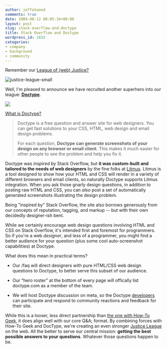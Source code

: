 ```yaml
---
author: jeffatwood
comments: true
date: 2009-08-12 08:05:34+00:00
layout: post
slug: stack-overflow-and-doctype
title: Stack Overflow and Doctype
wordpress_id: 1832
categories:
- company
- background
- community
---
```



Remember our [League of (web) Justice?](http://blog.stackoverflow.com/2009/07/why-cant-you-have-just-one-site/)



![justice-league-small](/blog/images/2009-08-12-stack-overflow-and-doctype/justice-league-small.jpg)





Well, I'm pleased to announce we have recruited another superhero into our league: **[Doctype](http://doctype.com)**.



[![](/blog/images/2009-08-12-stack-overflow-and-doctype/doctype-logo.jpg)](http://doctype.com)



[What is Doctype?](http://doctype.com/about)





<blockquote>
Doctype is a free question and answer site for web designers. You can get fast solutions to your CSS, HTML, web design and email design problems.

> 
> 
For each question, **Doctype can generate screenshots of your design on any browser or email client**. This makes it much easier for other people to see the problem and help you fix it.
</blockquote>





Doctype was _inspired by_ Stack Overflow, but **it was custom-built and tailored to the needs of web designers** by the fine folks at [Litmus](http://litmusapp.com/). Litmus is a tool designed to show how your HTML and CSS will render in a variety of different browsers and email clients, so naturally Doctype supports Litmus integration. When you ask those gnarly design questions, in addition to posting raw HTML and CSS, you can _also_ post a set of automatically generated screenshots illustrating the design problem.



Being "inspired by" Stack Overflow, the site also borrows generously from our concepts of reputation, tagging, and markup -- but with their own decidedly designer-ish bent.



While we certainly encourage web design questions involving HTML and CSS on Stack Overflow, it's intended first and foremost for programmers. So if you're a web _designer_, and less of a programmer, you might find a better audience for your question (plus some cool auto-screenshot capabilities) at Doctype.



What does this mean in practical terms?







  * Our /faq will direct designers with pure HTML/CSS web design questions to Doctype, to better serve this subset of our audience.

  * Our “hero roster” at the bottom of every page will offically list doctype.com as a member of the team. 

  * We will host Doctype discussion on meta, so the Doctype [developers](http://stackoverflow.com/users/20345/davidsmalley) can participate and respond to community reactions and feedback for their site. 




While this is a looser, less direct partnership than [the one with How-To Geek](http://blog.stackoverflow.com/2009/07/howtogeek-and-stack-overflow/), it does align well with our core Q&A; format. By combining forces with How-To Geek and DocType, we're creating an even stronger [Justice League](http://en.wikipedia.org/wiki/Justice_League) on the web. All the better to serve our central mission: **getting the best possible answers to your questions**. Whatever those questions happen to be.

